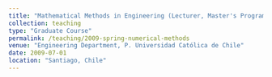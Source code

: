```yaml
---
title: "Mathematical Methods in Engineering (Lecturer, Master's Program)"
collection: teaching
type: "Graduate Course"
permalink: /teaching/2009-spring-numerical-methods
venue: "Engineering Department, P. Universidad Católica de Chile"
date: 2009-07-01
location: "Santiago, Chile"
---
```

<!--
  * a
  * b
  * c
  * d
-->